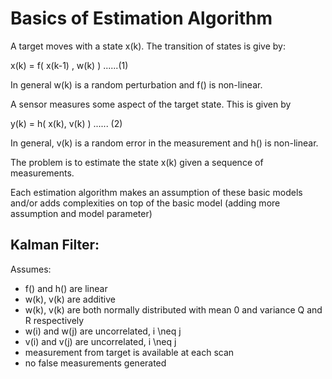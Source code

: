 Basics of Estimation Algorithm
====================

A target moves with a state x(k). The transition of states is give by:

x(k) = f( x(k-1) , w(k) ) ......(1)

In general w(k) is a random perturbation and f() is non-linear.

A sensor measures some aspect of the target state. This is given by

y(k) = h( x(k), v(k) ) ...... (2)

In general, v(k) is a random error in the measurement and h() is non-linear.

The problem is to estimate the state x(k) given a sequence of measurements.

Each estimation algorithm makes an assumption of these basic models and/or
adds complexities on top of the basic model (adding more assumption and model
parameter)

Kalman Filter:
--------------

Assumes:

- f() and h() are linear
- w(k), v(k) are additive
- w(k), v(k) are both normally distributed with mean 0 and variance Q and R
respectively
- w(i) and w(j) are uncorrelated, i \neq j
- v(i) and v(j) are uncorrelated, i \neq j
- measurement from target is available at each scan
- no false measurements generated